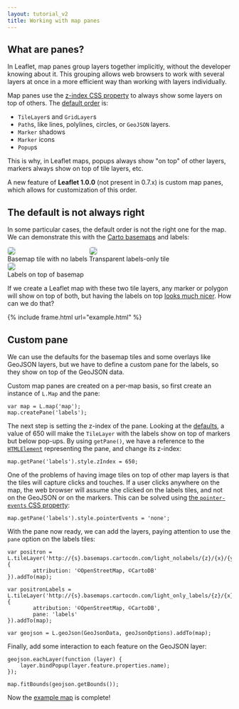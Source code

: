 ```yaml
---
layout: tutorial_v2
title: Working with map panes
---
```


## What are panes?

In Leaflet, map panes group layers together implicitly, without the developer knowing about it. This grouping allows web browsers to work with several layers at once in a more efficient way than working with layers individually.

Map panes use the [z-index CSS property](https://developer.mozilla.org/docs/Web/CSS/z-index) to always show some layers on top of others. The [default order](/reference.html#map-pane) is:

* `TileLayer`s and `GridLayer`s
* `Path`s, like lines, polylines, circles, or `GeoJSON` layers.
* `Marker` shadows
* `Marker` icons
* `Popup`s

This is why, in Leaflet maps, popups always show "on top" of other layers, markers always show on top of tile layers, etc.

A new feature of **Leaflet 1.0.0** (not present in 0.7.x) is custom map panes, which allows for customization of this order.

## The default is not always right

In some particular cases, the default order is not the right one for the map. We can demonstrate this with the [Carto basemaps](https://cartodb.com/basemaps/) and labels:


<style>
.tiles img {
    border: 1px solid #ccc;
    border-radius: 5px;
}
</style>

<div class='tiles'>
<div style='display: inline-block'>
<img src="http://a.basemaps.cartocdn.com/light_nolabels/4/8/5.png" class="bordered-img" /><br/>
Basemap tile with no labels
</div>

<div style='display: inline-block'>
<img src="http://a.basemaps.cartocdn.com/light_only_labels/4/8/5.png" class="bordered-img" /><br/>
Transparent labels-only tile
</div>

<div style='display: inline-block; position:relative;'>
<img src="http://a.basemaps.cartocdn.com/light_nolabels/4/8/5.png" class="bordered-img" />
<img src="http://a.basemaps.cartocdn.com/light_only_labels/4/8/5.png"  style='position:absolute; left:0; top:0;'/><br/>
Labels on top of basemap
</div>
</div>

If we create a Leaflet map with these two tile layers, any marker or polygon will show on top of both, but having the labels on top [looks much nicer](http://blog.cartodb.com/let-your-labels-shine/). How can we do that?

{% include frame.html url="example.html" %}

## Custom pane

We can use the defaults for the basemap tiles and some overlays like GeoJSON layers, but we have to define a custom pane for the labels, so they show on top of the GeoJSON data.

Custom map panes are created on a per-map basis, so first create an instance of `L.Map` and the pane:


    var map = L.map('map');
    map.createPane('labels');


The next step is setting the z-index of the pane. Looking at the [defaults](https://github.com/Leaflet/Leaflet/blob/v1.0.0/dist/leaflet.css#L87), a value of 650 will make the `TileLayer` with the labels show on top of markers but below pop-ups. By using `getPane()`, we have a reference to the [`HTMLElement`](https://developer.mozilla.org/docs/Web/API/HTMLElement) representing the pane, and change its z-index:


    map.getPane('labels').style.zIndex = 650;


One of the problems of having image tiles on top of other map layers is that the tiles will capture clicks and touches. If a user clicks anywhere on the map, the web browser will assume she clicked on the labels tiles, and not on the GeoJSON or on the markers. This can be solved using [the `pointer-events` CSS property](https://developer.mozilla.org/en-US/docs/Web/CSS/pointer-events):


    map.getPane('labels').style.pointerEvents = 'none';


With the pane now ready, we can add the layers, paying attention to use the `pane` option on the labels tiles:


    var positron = L.tileLayer('http://{s}.basemaps.cartocdn.com/light_nolabels/{z}/{x}/{y}.png', {
            attribution: '©OpenStreetMap, ©CartoDB'
    }).addTo(map);

    var positronLabels = L.tileLayer('http://{s}.basemaps.cartocdn.com/light_only_labels/{z}/{x}/{y}.png', {
            attribution: '©OpenStreetMap, ©CartoDB',
            pane: 'labels'
    }).addTo(map);

    var geojson = L.geoJson(GeoJsonData, geoJsonOptions).addTo(map);

Finally, add some interaction to each feature on the GeoJSON layer:

    geojson.eachLayer(function (layer) {
        layer.bindPopup(layer.feature.properties.name);
    });

    map.fitBounds(geojson.getBounds());


Now the [example map](example.html) is complete!



